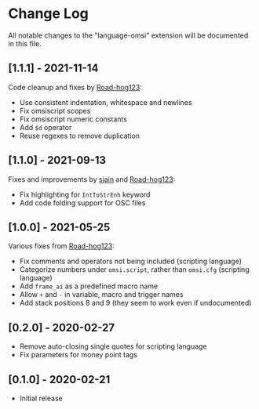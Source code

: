 # Change Log

All notable changes to the "language-omsi" extension will be documented in this file.

## [1.1.1] - 2021-11-14
Code cleanup and fixes by [Road-hog123](https://github.com/Road-hog123):
- Use consistent indentation, whitespace and newlines
- Fix omsiscript scopes
- Fix omsiscript numeric constants
- Add `$d` operator
- Reuse regexes to remove duplication

## [1.1.0] - 2021-09-13
Fixes and improvements by [sjain](https://github.com/sjain882) and [Road-hog123](https://github.com/Road-hog123):
- Fix highlighting for `IntToStrEnh` keyword
- Add code folding support for OSC files

## [1.0.0] - 2021-05-25

Various fixes from [Road-hog123](https://github.com/Road-hog123):
- Fix comments and operators not being included (scripting language)
- Categorize numbers under `omsi.script`, rather than `omsi.cfg` (scripting language)
- Add `frame_ai` as a predefined macro name
- Allow `+` and `-` in variable, macro and trigger names
- Add stack positions 8 and 9 (they seem to work even if undocumented)

## [0.2.0] - 2020-02-27

- Remove auto-closing single quotes for scripting language
- Fix parameters for money point tags

## [0.1.0] - 2020-02-21

- Initial release